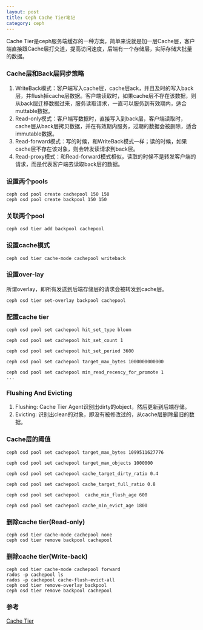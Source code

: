 ```yaml
---
layout: post
title: Ceph Cache Tier笔记
category: ceph
---
```

Cache Tier是ceph服务端缓存的一种方案，简单来说就是加一层Cache层，客户端直接跟Cache层打交道，提高访问速度，后端有一个存储层，实际存储大批量的数据。

### Cache层和Back层同步策略
1. WriteBack模式：客户端写入cache层，cache层ack，并且及时的写入back层，并flush掉cache层数据。客户端读取时，如果cache层不存在该数据，则从back层迁移数据过来，服务读取请求，一直可以服务到有效期内，适合muttable数据。
2. Read-only模式：客户端写数据时，直接写入到back层，客户端读取时，cache层从back层拷贝数据，并在有效期内服务，过期的数据会被删除，适合immutable数据。
3. Read-forward模式：写的时候，和WriteBack模式一样；读的时候，如果cache层不存在该对象，则会转发读请求到back层。
4. Read-proxy模式：和Read-forward模式相似，读取的时候不是转发客户端的请求，而是代表客户端去读取back层的数据。

### 设置两个pools
```
ceph osd pool create cachepool 150 150 
ceph osd pool create backpool 150 150
```

### 关联两个pool
```
ceph osd tier add backpool cachepool
```

### 设置cache模式
```
ceph osd tier cache-mode cachepool writeback
```

### 设置over-lay
所谓overlay，即所有发送到后端存储层的请求会被转发到cache层。
```
ceph osd tier set-overlay backpool cachepool
```

### 配置cache tier
```
ceph osd pool set cachepool hit_set_type bloom

ceph osd pool set cachepool hit_set_count 1

ceph osd pool set cachepool hit_set_period 3600

ceph osd pool set cachepool target_max_bytes 1000000000000

ceph osd pool set cachepool min_read_recency_for_promote 1
...
```

### Flushing And Evicting
1. Flushing: Cache Tier Agent识别出dirty的object，然后更新到后端存储。
2. Evicting: 识别出clean的对象，即没有被修改过的，从cache层删除最旧的数据。

### Cache层的阈值
```
ceph osd pool set cachepool target_max_bytes 1099511627776

ceph osd pool set cachepool target_max_objects 1000000

ceph osd pool set cachepool cache_target_dirty_ratio 0.4

ceph osd pool set cachepool cache_target_full_ratio 0.8

ceph osd pool set cachepool  cache_min_flush_age 600

ceph osd pool set cachepool cache_min_evict_age 1800

```

### 删除cache tier(Read-only)
```
ceph osd tier cache-mode cachepool none
ceph osd tier remove backpool cachepool
```

### 删除cache tier(Write-back)
```
ceph osd tier cache-mode cachepool forward
rados -p cachepool ls
rados -p cachepool cache-flush-evict-all
ceph osd tier remove-overlay backpool
ceph osd tier remove backpool cachepool
```

### 参考
[Cache Tier](http://docs.ceph.com/docs/master/rados/operations/cache-tiering/)
